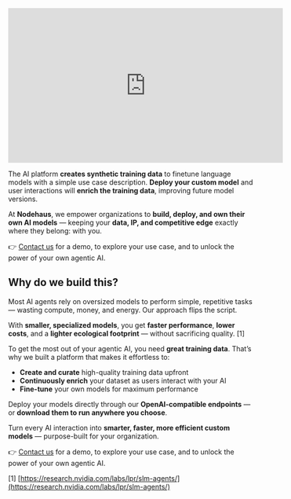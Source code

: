 ---
---

<div style="text-align:center">
<iframe title="Nodehaus AI Platform Walkthrough" width="560" height="315" src="https://clip.place/videos/embed/gGTGkzkXmdpo5SRJLZJsVW" style="border: 0px;" allow="fullscreen" sandbox="allow-same-origin allow-scripts allow-popups allow-forms"></iframe>
</div>

The AI platform **creates synthetic training data** to finetune language models
with a simple use case description. **Deploy your custom model** and user
interactions will **enrich the training data**, improving future model versions.

At **Nodehaus**, we empower organizations to **build, deploy, and own their own
AI models** — keeping your **data, IP, and competitive edge** exactly where they
belong: with you.

👉 [Contact us](https://www.nodehaus.io/#contact) for a demo, to explore your
use case, and to unlock the power of your own agentic AI.

## Why do we build this?

Most AI agents rely on oversized models to perform simple, repetitive tasks —
wasting compute, money, and energy. Our approach flips the script.

With **smaller, specialized models**, you get **faster performance**, **lower
costs**, and a **lighter ecological footprint** — without sacrificing quality.
[1]

To get the most out of your agentic AI, you need **great training data**. That’s
why we built a platform that makes it effortless to:

- **Create and curate** high-quality training data upfront
- **Continuously enrich** your dataset as users interact with your AI
- **Fine-tune** your own models for maximum performance

Deploy your models directly through our **OpenAI-compatible endpoints** — or
**download them to run anywhere you choose**.

Turn every AI interaction into **smarter, faster, more efficient custom models**
— purpose-built for your organization.

👉 [Contact us](https://www.nodehaus.io/#contact) for a demo, to explore your
use case, and to unlock the power of your own agentic AI.

[1]
[https://research.nvidia.com/labs/lpr/slm-agents/](https://research.nvidia.com/labs/lpr/slm-agents/)
